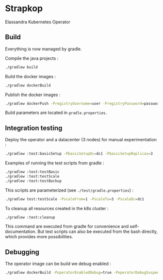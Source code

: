 # Strapkop

Elassandra Kubernetes Operator

## Build

Everything is now managed by gradle.

Compile the java projects :
```bash
./gradlew build
```

Build the docker images :
```bash
./gradlew dockerBuild
```

Publish the docker images :
```bash
./gradlew dockerPush -PregistryUsername=user -PregistryPassword=password -PregistryEmail=user@example.com
```

Build parameters are located in `gradle.properties`.

## Integration testing

Deploy the operator and a datacenter (3 nodes) for manual experimentation :
```bash
./gradlew :test:basicSetup -PbasicSetupDc=dc1 -PbasicSetupReplicas=3
```

Examples of running the test scripts from gradle :
```bash
./gradlew :test:testBasic
./gradlew :test:testScale
./gradlew :test:testBackup
```

This scripts are parameterized (see `./test/gradle.properties`) :
```bash
./gradlew test:testScale -PscaleFrom=1 -PscaleTo=3 -PscaleDc=dc1
```

To cleanup all resources created in the k8s cluster :
```bash
./gradlew :test:cleanup
```

This command are executed from gradle for convenience and self-documentation.
But test scripts can also be executed from the bash directly, which provides more possibilities.


## Debugging

The operator image can be build we debug enabled :
```bash
./gradlew dockerBuild -PoperatorEnabledDebug=true -PoperatorDebugSuspend=true
```